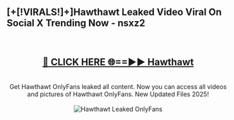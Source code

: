 <h2>[+[!VIRALS!]+]Hawthawt Leaked Video Viral On Social X Trending Now - nsxz2</h2>
<br>
<div align="center">
<h2><a href="https://libra.edu.pl?Hawthawt" rel="nofollow">🔴 CLICK HERE 🌐==►► Hawthawt</a></h2>
<br>
Get Hawthawt OnlyFans leaked all content. Now you can access all videos and pictures of Hawthawt OnlyFans. New Updated Files 2025!
<br>
<br>
<a href="https://libra.edu.pl?Hawthawt" rel="nofollow" data-target="animated-image.originalLink"><img src="https://i.ibb.co.com/WyWwxjT/player-gif2.gif" alt="Hawthawt Leaked OnlyFans" style="max-width: 100%; display: inline-block;" data-target="animated-image.originalImage"></a>
</div>
<br>